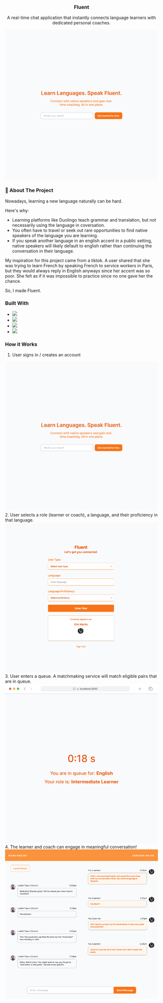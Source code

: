 <!-- PROJECT LOGO -->
<br />
<div align="center">
  
  <h3 align="center">Fluent</h3>

  <p align="center">
    A real-time chat application that instantly connects language learners with dedicated personal coaches.
  </p>

  <img src="/readme-assets/auth.png" alt="auth"/>
</div>

<!-- ABOUT THE PROJECT -->
### 🌟 About The Project

Nowadays, learning a new language naturally can be hard.

Here's why:
* Learning platforms like Duolingo teach grammar and translation, but not necessarily using the language in coversation.
* You often have to travel or seek out rare opportunities to find native speakers of the language you are learning.
* If you speak another language in an english accent in a public setting, native speakers will likely default to english rather than continuing the conversation in their language.

My inspiration for this project came from a tiktok. A user shared that she was trying to learn French by speaking French to service workers in Paris, but they would always reply in English anyways since her accent was so poor. She felt as if it was impossible to practice since no one gave her the chance.

So, I made Fluent.


### Built With
* <img src="https://img.shields.io/badge/React-20232A?style=for-the-badge&logo=react&logoColor=61DAFB" />
* <img src="https://img.shields.io/badge/Tailwind_CSS-38B2AC?style=for-the-badge&logo=tailwind-css&logoColor=white" />
* <img src="https://img.shields.io/badge/firebase-ffca28?style=for-the-badge&logo=firebase&logoColor=black" />
* <img src="https://img.shields.io/badge/Google_Cloud-4285F4?style=for-the-badge&logo=google-cloud&logoColor=white" />

<!-- GETTING STARTED -->
### How it Works

1. User signs in / creates an account
<img src="/readme-assets/auth.png" alt="auth"/>
2. User selects a role (learner or coach), a language, and their proficiency in that language.
<img src="/readme-assets/form.png" alt="role selection"/>
3. User enters a queue. A matchmaking service will match eligible pairs that are in queue.
<img src="/readme-assets/queue.png" alt="queue"/>
4. The learner and coach can engage in meaningful conversation!
<img src="/readme-assets/chat-room.png" alt="chat"/>

